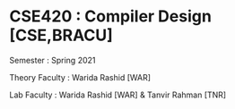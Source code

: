 # CSE420 : Compiler Design [CSE,BRACU]

Semester : Spring 2021

Theory Faculty : Warida Rashid [WAR]

Lab Faculty : Warida Rashid [WAR] & Tanvir Rahman [TNR]
